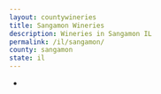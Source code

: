 ```yaml
---
layout: countywineries
title: Sangamon Wineries
description: Wineries in Sangamon IL
permalink: /il/sangamon/
county: sangamon
state: il
---
```

-

